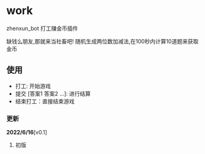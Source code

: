 # work
zhenxun_bot 打工赚金币插件

缺钱么朋友,那就来当社畜吧!
    随机生成两位数加减法,在100秒内计算10道题来获取金币

## 使用
- 打工: 开始游戏
- 提交 [答案1 答案2 ...]: 进行结算
- 结束打工：直接结束游戏
### 更新

**2022/6/16**[v0.1]

1. 初版
